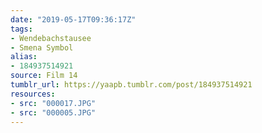 ```yaml
---
date: "2019-05-17T09:36:17Z"
tags:
- Wendebachstausee
- Smena Symbol
alias:
- 184937514921
source: Film 14
tumblr_url: https://yaapb.tumblr.com/post/184937514921
resources:
- src: "000017.JPG"
- src: "000005.JPG"
---
```

